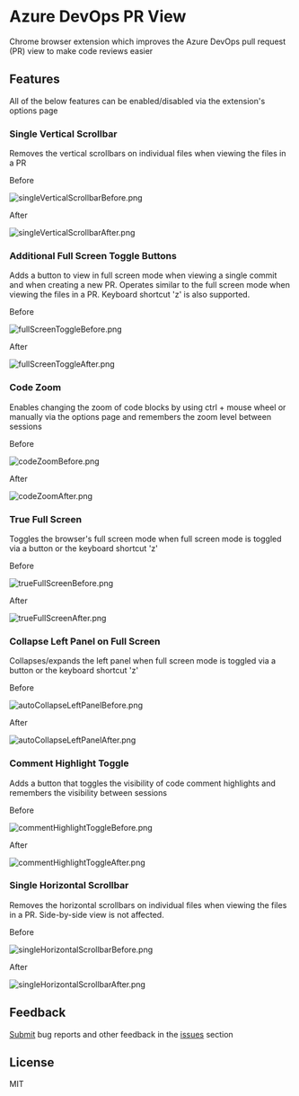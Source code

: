 # Azure DevOps PR View #

Chrome browser extension which improves the Azure DevOps pull request (PR) view to make code reviews easier


## Features ##

All of the below features can be enabled/disabled via the extension's options page

### Single Vertical Scrollbar ###
Removes the vertical scrollbars on individual files when viewing the files in a PR

Before

![singleVerticalScrollbarBefore.png](src/singleVerticalScrollbar/images/before.png)

After

![singleVerticalScrollbarAfter.png](src/singleVerticalScrollbar/images/after.png)

### Additional Full Screen Toggle Buttons ###
Adds a button to view in full screen mode when viewing a single commit and when creating a new PR. Operates similar to the full screen mode when viewing the files in a PR. Keyboard shortcut 'z' is also supported.

Before

![fullScreenToggleBefore.png](src/fullScreenToggle/images/before.png)

After

![fullScreenToggleAfter.png](src/fullScreenToggle/images/after.png)

### Code Zoom ###
Enables changing the zoom of code blocks by using ctrl + mouse wheel or manually via the options page and remembers the zoom level between sessions

Before

![codeZoomBefore.png](src/codeZoom/images/before.png)

After

![codeZoomAfter.png](src/codeZoom/images/after.png)

### True Full Screen ###
Toggles the browser's full screen mode when full screen mode is toggled via a button or the keyboard shortcut 'z'

Before

![trueFullScreenBefore.png](src/trueFullScreen/images/before.png)

After

![trueFullScreenAfter.png](src/trueFullScreen/images/after.png)

### Collapse Left Panel on Full Screen ###
Collapses/expands the left panel when full screen mode is toggled via a button or the keyboard shortcut 'z'

Before

![autoCollapseLeftPanelBefore.png](src/autoCollapseLeftPanel/images/before.png)

After

![autoCollapseLeftPanelAfter.png](src/autoCollapseLeftPanel/images/after.png)

### Comment Highlight Toggle ###
Adds a button that toggles the visibility of code comment highlights and remembers the visibility between sessions

Before

![commentHighlightToggleBefore.png](src/commentHighlightToggle/images/before.png)

After

![commentHighlightToggleAfter.png](src/commentHighlightToggle/images/after.png)

### Single Horizontal Scrollbar ###
Removes the horizontal scrollbars on individual files when viewing the files in a PR. Side-by-side view is not affected.

Before

![singleHorizontalScrollbarBefore.png](src/singleHorizontalScrollbar/images/before.png)

After

![singleHorizontalScrollbarAfter.png](src/singleHorizontalScrollbar/images/after.png)


## Feedback ##

[Submit](https://bitbucket.org/unimorphic/azuredevopsprview/issues/new) bug reports and other feedback in the [issues](https://bitbucket.org/unimorphic/azuredevopsprview/issues?status=new&status=open) section


## License ##

MIT
